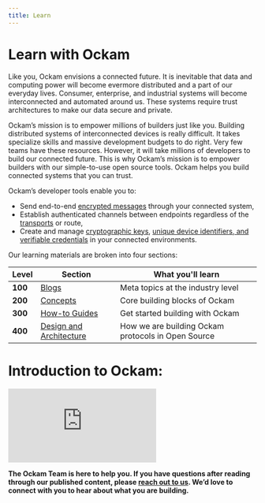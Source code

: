 ```yaml
---
title: Learn
---
```

# Learn with Ockam

Like you, Ockam envisions a connected future. It is inevitable that data and computing power will become evermore distributed and a part of our everyday lives. Consumer, enterprise, and industrial systems will become interconnected and automated around us. These systems require trust architectures to make our data secure and private.

Ockam’s mission is to empower millions of builders just like you. Building distributed systems of interconnected devices is really difficult. It takes specialize skills and massive development budgets to do right. Very few teams have these resources. However, it will take millions of developers to build our connected future. This is why Ockam’s mission is to empower builders with our simple-to-use open source tools.
Ockam helps you build connected systems that you can trust.

Ockam’s developer tools enable you to:
* Send end-to-end [encrypted messages](/learn/concepts/secure_channels/) through your connected system,
* Establish authenticated channels between endpoints regardless of the [transports](/learn/concepts/transports/) or route,
* Create and manage [cryptographic keys](/learn/concepts/vaults/), [unique device identifiers, and verifiable credentials](/learn/concepts/machine-identities-and-credentials/) in your connected environments.

Our learning materials are broken into four sections:

| Level | Section | What you'll learn |
|---|---|---|
| **100** | [Blogs](learn/blog) | Meta topics at the industry level |
| **200** | [Concepts](learn/concepts) | Core building blocks of Ockam |
| **300** | [How-to Guides](learn/how-to-guides) | Get started building with Ockam |
| **400** | [Design and Architecture](learn/proposals) | How we are building Ockam protocols in Open Source |

# Introduction to Ockam:

<div id="presentation">
    <div class="rwd-container">
        <iframe class="rwd-iframe" src="https://www.youtube.com/embed/3Ujf7HkhPks" frameborder="0" allow="accelerometer; autoplay; clipboard-write; encrypted-media; gyroscope; picture-in-picture" allowfullscreen></iframe>
    </div>
</div>

**The Ockam Team is here to help you. If you have questions after reading through our published content, please [reach out to us](https://github.com/ockam-network/ockam/discussions). We’d love to connect with you to hear about what you are building.**
